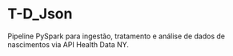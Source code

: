 # T-D_Json
Pipeline PySpark para ingestão, tratamento e análise de dados de nascimentos via API Health Data NY.
